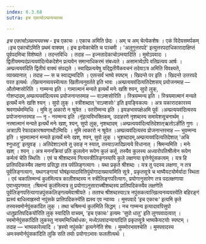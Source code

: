 ```yaml
---
index: 6.3.68
sutra: इच एकाचोऽम्प्रत्ययवच्च

---
```

_इच एकाचोऽम्प्रत्ययवच्च_ - इच एकाचः । एकाच अमिति छेदः । अम् च अम् चेत्येकशेषः । एकं विदेयसमर्पकम् ।इच एकाचो॑ऽमिति प्रथमं वाक्यम् । इच इत्येकाचेति च पञ्चमी । 'अलुगुत्तरपदे' इत्युत्तरपदाधिकारादाक्षिप्तं पूर्वपदमिचा विशेष्यते । तदन्तविधिः । तदाह — इज्नतादेकाचोऽम्स्यादिति । मुमोऽपवादः । द्वितीयमम्पदंप्रत्ययव॑दित्येकदेशेन प्रत्ययेन समानाधिकरमं संबध्यते । असामत्र्येऽपि वतिप्रत्यय आर्षः ।अम्प्रत्ययव॑दिति द्वितीयं वाक्यं संपद्यते । स्वादिप्रत्ययेषु यद्द्वितीयैकवचनं तदेवाऽत्र अमिति विवक्ष्यते, व्याख्यानात् । तदाह —  स च स्वाद्यम्वदिति । एतत्सर्वं भाष्ये स्पष्टम् । खिदन्ते पर इति । खिदन्ते उत्तरपदे परत इत्यर्थः ।खित्यनव्ययस्ये॑त्यतः खितीत्यनुवर्तते इति भावः ।अम्प्रत्ययव॑दित्यतिदेशसय् प्रयोजनमाह —  औतोम्शसोरिति । गाम्मन्य इति । गामात्मानं मन्यते इत्यर्थे मनेः खशि श्यन्, सुपो लुक्, गोशप्दादम्,अम्प्रत्ययव॑दित्यस्य प्रयोजनान्तरमाह —  वाऽम्शसोरिति । स्त्रियम्मन्य इति । स्त्रियमात्मानं मन्यते इत्यर्थे मनेः खशि श्यन् । सुपो लुक् । स्त्रीशब्दात् 'वाऽम्शसोः' इति इयङ्विकल्पः । अत्र यकारादकारस्य श्रवणार्थमम्विधिः । मुमि तु अकारो न श्रुयेत । स्तरीम्मन्य इति । इयङभावपक्षेअमि पूर्वः॑ ।अम्प्रत्ययव॑दित्यस्य प्रयोजनान्तरमाह —  नृ - नरम्मन्य इति ।नृ॑इत्यविभक्तिकम्, उदाहरणे नृशब्दस्य समावेशसूचनार्थम् । नरमात्मानं मन्यते इत्यर्थे मनेः खश्, श्यन्, सुपो लुक्, नृशब्दादम् ।अम्प्रत्ययव॑दित्यतिदेशात्ऋतोऽङी॑ति गुणः । अत्राऽपि रेफादकारश्रवणार्थोऽम्विदिः । मुमि त्वकारो न श्रूयेत ।अम्प्रत्यव॑दित्यस्य प्रोजनान्तरमाह —  भुवम्मन्य इति । भुवमात्मानं मन्यते इत्यर्थे मनेः खश्, श्यन्, सुपो लुक् । भूशब्दादम्,अम्प्रत्ययव॑दित्यतिदेशात् 'अचि श्नुधातु' इत्युवङ् । अतिदेशाऽभावे तु उवङ् न स्यात्, तस्याऽजादिप्रत्यये विधानात् । श्रिमन्यमिति । मनेः खश् । श्यन् । अत्र मननक्रियां प्रति कुलत्वेन रूपेण कुलं कर्तृ, तस्यैव कुलस्य अध्यारोपतिश्रीत्वेन रूपेण कर्मत्वं चेति स्थितिः । एवं च श्रीशब्दस्य नित्यस्त्रीलिङ्गस्यापि कुले लक्षणया वृत्तेर्नपुंसकत्वम् । यत्र हि प्रातिपदिकस्यैव लक्षणा प्रसिद्धा तत्र पर्वलिङ्गत्यागः । यथा प्रकृते श्रीशब्दः । यत्र तु पदस्य लक्षणा, न तत्र पूर्वलिङ्गत्यागः, यथागङ्गायां घोष॑इत्यादावितिपुंयोगादाख्याया॑मिति सूत्रे , प्रकृतसूत्रे च भाष्यैयटयोर्मर्यादा स्थिता । एवं चकालिम्मन्यं कुल॑मित्यत्र कालीशब्दस्य न स्त्रीलिङ्गपरित्यागः, प्रयोगानुसारेण तत्र पदलक्षणाया एवाभ्युपगमात् ।श्रिमन्यं कुल॑मित्यत्र तु प्रयोगाऽनुसाराच्श्रीशब्दस्य प्रातिपदिकस्यैव लक्षणेति पूर्वलिङ्गपरित्यागान्नपुंसकलिङ्गत्वमेवाश्रीयते । ततश्च श्रीशब्दस्याऽत्र नपुंसकत्वात्खित्यनव्ययस्ये॑ति बहिरङ्गं ह्यस्वं बाधित्वाह्रस्वो नपुंसके प्रातिपदिकस्ये॑ति ह्यस्व एव न्याय्यः । मुमपवादे 'इच एकाचः' इत्यमि कृते तस्यस्वमोर्नपुंसका॑दित लुक् । तथा चश्रिमन्यं कुल॑मिति सिद्धम् । नच गाम्मन्य इत्यादावपिसुपो धातुप्रातिपदिकयो॑रिति लुक् स्यादिति वाच्यम्, 'इच एकाचः' इत्यमः 'सुपो धातु' इति लुगपवादत्वात् ।स्वमोर्नपुंसका॑दिति लुकस्तु नायमम्विधिर्बाधकः, मध्येऽपवादन्यायादिति प्रकृतसूत्रे भाष्यकैयटयोः स्पष्टम् । तदाह —  भाष्यकारेत्यादि । 'ह्रस्वो नपुंसके' इत्यनेने॑ति शेषः । मुममोरभावश्चेति । मुमपवादस्य अमःस्वमोर्नपुंसका॑दिति लुकि सति तयोः प्रयोगाऽभावः फलतीत्यर्थः ।